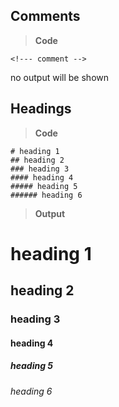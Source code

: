<!--- Markdown -->  
## Comments 
> __Code__ 
```markup
<!--- comment -->
``` 
<p> no output will be shown </p> 

## Headings 
> __Code__  
```markup
# heading 1
## heading 2
### heading 3
#### heading 4
##### heading 5
###### heading 6
```
> __Output__ 
# heading 1
## heading 2
### heading 3
#### heading 4
##### heading 5
###### heading 6

